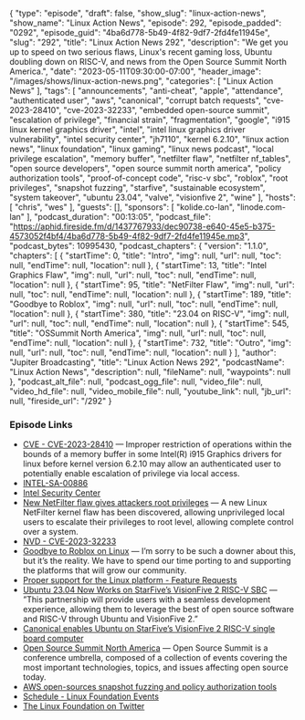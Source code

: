 {
  "type": "episode",
  "draft": false,
  "show_slug": "linux-action-news",
  "show_name": "Linux Action News",
  "episode": 292,
  "episode_padded": "0292",
  "episode_guid": "4ba6d778-5b49-4f82-9df7-2fd4fe11945e",
  "slug": "292",
  "title": "Linux Action News 292",
  "description": "We get you up to speed on two serious flaws, Linux's recent gaming loss, Ubuntu doubling down on RISC-V, and news from the Open Source Summit North America.",
  "date": "2023-05-11T09:30:00-07:00",
  "header_image": "/images/shows/linux-action-news.png",
  "categories": [
    "Linux Action News"
  ],
  "tags": [
    "announcements",
    "anti-cheat",
    "apple",
    "attendance",
    "authenticated user",
    "aws",
    "canonical",
    "corrupt batch requests",
    "cve-2023-28410",
    "cve-2023-32233",
    "embedded open-source summit",
    "escalation of privilege",
    "financial strain",
    "fragmentation",
    "google",
    "i915 linux kernel graphics driver",
    "intel",
    "intel linux graphics driver vulnerability",
    "intel security center",
    "jh7110",
    "kernel 6.2.10",
    "linux action news",
    "linux foundation",
    "linux gaming",
    "linux news podcast",
    "local privilege escalation",
    "memory buffer",
    "netfilter flaw",
    "netfilter nf_tables",
    "open source developers",
    "open source summit north america",
    "policy authorization tools",
    "proof-of-concept code",
    "risc-v sbc",
    "roblox",
    "root privileges",
    "snapshot fuzzing",
    "starfive",
    "sustainable ecosystem",
    "system takeover",
    "ubuntu 23.04",
    "valve",
    "visionfive 2",
    "wine"
  ],
  "hosts": [
    "chris",
    "wes"
  ],
  "guests": [],
  "sponsors": [
    "kolide.co-lan",
    "linode.com-lan"
  ],
  "podcast_duration": "00:13:05",
  "podcast_file": "https://aphid.fireside.fm/d/1437767933/dec90738-e640-45e5-b375-4573052f4bf4/4ba6d778-5b49-4f82-9df7-2fd4fe11945e.mp3",
  "podcast_bytes": 10995430,
  "podcast_chapters": {
    "version": "1.1.0",
    "chapters": [
      {
        "startTime": 0,
        "title": "Intro",
        "img": null,
        "url": null,
        "toc": null,
        "endTime": null,
        "location": null
      },
      {
        "startTime": 13,
        "title": "Intel Graphics Flaw",
        "img": null,
        "url": null,
        "toc": null,
        "endTime": null,
        "location": null
      },
      {
        "startTime": 95,
        "title": "NetFilter Flaw",
        "img": null,
        "url": null,
        "toc": null,
        "endTime": null,
        "location": null
      },
      {
        "startTime": 189,
        "title": "Goodbye to Roblox",
        "img": null,
        "url": null,
        "toc": null,
        "endTime": null,
        "location": null
      },
      {
        "startTime": 380,
        "title": "23.04 on RISC-V",
        "img": null,
        "url": null,
        "toc": null,
        "endTime": null,
        "location": null
      },
      {
        "startTime": 545,
        "title": "OSSummit North America",
        "img": null,
        "url": null,
        "toc": null,
        "endTime": null,
        "location": null
      },
      {
        "startTime": 732,
        "title": "Outro",
        "img": null,
        "url": null,
        "toc": null,
        "endTime": null,
        "location": null
      }
    ],
    "author": "Jupiter Broadcasting",
    "title": "Linux Action News 292",
    "podcastName": "Linux Action News",
    "description": null,
    "fileName": null,
    "waypoints": null
  },
  "podcast_alt_file": null,
  "podcast_ogg_file": null,
  "video_file": null,
  "video_hd_file": null,
  "video_mobile_file": null,
  "youtube_link": null,
  "jb_url": null,
  "fireside_url": "/292"
}


### Episode Links

  * [CVE - CVE-2023-28410](https://cve.mitre.org/cgi-bin/cvename.cgi?name=%20CVE-2023-28410 "CVE - CVE-2023-28410") — Improper restriction of operations within the bounds of a memory buffer in some Intel(R) i915 Graphics drivers for linux before kernel version 6.2.10 may allow an authenticated user to potentially enable escalation of privilege via local access. 
  * [INTEL-SA-00886](https://www.intel.com/content/www/us/en/security-center/advisory/intel-sa-00886.html "INTEL-SA-00886")
  * [Intel Security Center](https://www.intel.com/content/www/us/en/security-center/default.html "Intel Security Center")
  * [New NetFilter flaw gives attackers root privileges](https://www.bleepingcomputer.com/news/security/new-linux-kernel-netfilter-flaw-gives-attackers-root-privileges/ "New NetFilter flaw gives attackers root privileges") — A new Linux NetFilter kernel flaw has been discovered, allowing unprivileged local users to escalate their privileges to root level, allowing complete control over a system.
  * [NVD - CVE-2023-32233](https://nvd.nist.gov/vuln/detail/CVE-2023-32233 "NVD - CVE-2023-32233")
  * [Goodbye to Roblox on Linux](https://www.gamingonlinux.com/2023/05/goodbye-to-roblox-on-linux-with-their-new-anti-cheat-and-wine-blocking/ "Goodbye to Roblox on Linux") — I’m sorry to be such a downer about this, but it’s the reality. We have to spend our time porting to and supporting the platforms that will grow our community.
  * [Proper support for the Linux platform - Feature Requests](https://devforum.roblox.com/t/proper-support-for-the-linux-platform/56544/88 "Proper support for the Linux platform - Feature Requests")
  * [Ubuntu 23.04 Now Works on StarFive’s VisionFive 2 RISC-V SBC](https://9to5linux.com/ubuntu-23-04-now-works-on-starfives-visionfive-2-risc-v-single-board-computer "Ubuntu 23.04 Now Works on StarFive’s VisionFive 2 RISC-V SBC") — ”This partnership will provide users with a seamless development experience, allowing them to leverage the best of open source software and RISC-V through Ubuntu and VisionFive 2.”
  * [Canonical enables Ubuntu on StarFive’s VisionFive 2 RISC-V single board computer](https://canonical.com/blog/canonical-enables-ubuntu-on-starfive-visionfive2-risc-v-board "Canonical enables Ubuntu on StarFive’s VisionFive 2 RISC-V single board computer")
  * [Open Source Summit North America](https://events.linuxfoundation.org/open-source-summit-north-america/ "Open Source Summit North America") — Open Source Summit is a conference umbrella, composed of a collection of events covering the most important technologies, topics, and issues affecting open source today.
  * [AWS open-sources snapshot fuzzing and policy authorization tools](https://siliconangle.com/2023/05/10/aws-open-sources-internally-created-snapshot-fuzzing-policy-authorization-tools/ "AWS open-sources snapshot fuzzing and policy authorization tools")
  * [Schedule - Linux Foundation Events](https://events.linuxfoundation.org/open-source-summit-north-america/program/schedule/ "Schedule - Linux Foundation Events")
  * [The Linux Foundation on Twitter](https://twitter.com/linuxfoundation/status/1656334418133254144 "The Linux Foundation on Twitter")


